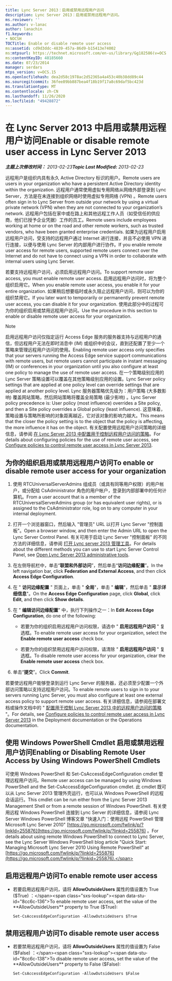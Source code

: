 ```yaml
---
title: Lync Server 2013：启用或禁用远程用户访问
description: Lync Server 2013：启用或禁用远程用户访问。
ms.reviewer: ''
ms.author: v-lanac
author: lanachin
f1.keywords:
- NOCSH
TOCTitle: Enable or disable remote user access
ms:assetid: cd9d3ddc-4839-457a-86d9-b15413e74002
ms:mtpsurl: https://technet.microsoft.com/en-us/library/Gg182586(v=OCS.15)
ms:contentKeyID: 48185660
ms.date: 07/23/2014
manager: serdars
mtps_version: v=OCS.15
ms.openlocfilehash: dea2d58c1978ac2d52365a4a453c40b38dd89c44
ms.sourcegitcommit: 36fee89bb887bea4f18b19f17a8c69daf5bc423d
ms.translationtype: MT
ms.contentlocale: zh-CN
ms.lasthandoff: 11/26/2020
ms.locfileid: "49428872"
---
```

# <a name="enable-or-disable-remote-user-access-in-lync-server-2013"></a><span data-ttu-id="8cc6c-103">在 Lync Server 2013 中启用或禁用远程用户访问</span><span class="sxs-lookup"><span data-stu-id="8cc6c-103">Enable or disable remote user access in Lync Server 2013</span></span>

<div data-xmlns="http://www.w3.org/1999/xhtml">

<div class="topic" data-xmlns="http://www.w3.org/1999/xhtml" data-msxsl="urn:schemas-microsoft-com:xslt" data-cs="https://msdn.microsoft.com/">

<div data-asp="https://msdn2.microsoft.com/asp">



</div>

<div id="mainSection">

<div id="mainBody"><span data-ttu-id="8cc6c-104">

<span> </span></span><span class="sxs-lookup"><span data-stu-id="8cc6c-104">

<span> </span></span></span>

<span data-ttu-id="8cc6c-105">_**主题上次修改时间：** 2013-02-23_</span><span class="sxs-lookup"><span data-stu-id="8cc6c-105">_**Topic Last Modified:** 2013-02-23_</span></span>

<span data-ttu-id="8cc6c-106">远程用户是组织内具有永久 Active Directory 标识的用户。</span><span class="sxs-lookup"><span data-stu-id="8cc6c-106">Remote users are users in your organization who have a persistent Active Directory identity within the organization.</span></span> <span data-ttu-id="8cc6c-107">远程用户通常使用虚拟专用网络从网络外部登录到 Lync Server，方法是在未连接到组织网络时使用虚拟专用网络 (VPN) 。</span><span class="sxs-lookup"><span data-stu-id="8cc6c-107">Remote users often sign in to Lync Server from outside your network by using a virtual private network (VPN) when they are not connected to your organization’s network.</span></span> <span data-ttu-id="8cc6c-108">远程用户包括在家中或在路上和其他远程工作人员（如受信任的供应商，他们已授予企业凭据）工作的员工。</span><span class="sxs-lookup"><span data-stu-id="8cc6c-108">Remote users include employees working at home or on the road and other remote workers, such as trusted vendors, who have been granted enterprise credentials.</span></span> <span data-ttu-id="8cc6c-109">如果为远程用户启用远程用户访问，受支持的远程用户通过 Internet 进行连接，并且不必使用 VPN 进行连接，以便与使用 Lync Server 的内部用户进行协作。</span><span class="sxs-lookup"><span data-stu-id="8cc6c-109">If you enable remote user access for remote users, supported remote users connect over the Internet and do not have to connect using a VPN in order to collaborate with internal users using Lync Server.</span></span>

<span data-ttu-id="8cc6c-110">若要支持远程用户访问，必须启用远程用户访问。</span><span class="sxs-lookup"><span data-stu-id="8cc6c-110">To support remote user access, you must enable remote user access.</span></span> <span data-ttu-id="8cc6c-111">启用远程用户访问时，将为整个组织启用它。</span><span class="sxs-lookup"><span data-stu-id="8cc6c-111">When you enable remote user access, you enable it for your entire organization.</span></span> <span data-ttu-id="8cc6c-112">如果稍后想要临时或永久阻止远程用户访问，则可以为你的组织禁用它。</span><span class="sxs-lookup"><span data-stu-id="8cc6c-112">If you later want to temporarily or permanently prevent remote user access, you can disable it for your organization.</span></span> <span data-ttu-id="8cc6c-113">使用此部分中的过程可为你的组织启用或禁用远程用户访问。</span><span class="sxs-lookup"><span data-stu-id="8cc6c-113">Use the procedure in this section to enable or disable remote user access for your organization.</span></span>

<div>


> [!NOTE]  
> <span data-ttu-id="8cc6c-114">启用远程用户访问仅指定运行 Access Edge 服务的服务器支持与远程用户的通信，但远程用户无法在即时消息中 (IM) 或组织中的会议，直到还配置了至少一个策略来管理远程用户访问的使用。</span><span class="sxs-lookup"><span data-stu-id="8cc6c-114">Enabling remote user access only specifies that your servers running the Access Edge service support communications with remote users, but remote users cannot participate in instant messaging (IM) or conferences in your organization until you also configure at least one policy to manage the use of remote user access.</span></span> <span data-ttu-id="8cc6c-115">在一个策略级别应用的 Lync Server 策略设置可以覆盖在其他策略级别应用的设置。</span><span class="sxs-lookup"><span data-stu-id="8cc6c-115">Lync Server policy settings that are applied at one policy level can override settings that are applied at another policy level.</span></span> <span data-ttu-id="8cc6c-116">Lync 服务器策略优先级为：用户策略 (大多数影响) 覆盖网站策略，然后网站策略将覆盖全局策略 (最少影响) 。</span><span class="sxs-lookup"><span data-stu-id="8cc6c-116">Lync Server policy precedence is: User policy (most influence) overrides a Site policy, and then a Site policy overrides a Global policy (least influence).</span></span> <span data-ttu-id="8cc6c-117">这意味着，策略设置与策略所影响的对象距离越近，它对该对象的影响力越大。</span><span class="sxs-lookup"><span data-stu-id="8cc6c-117">This means that the closer the policy setting is to the object that the policy is affecting, the more influence it has on the object.</span></span> <span data-ttu-id="8cc6c-118">有关配置使用远程用户访问策略的详细信息，请参阅 <A href="lync-server-2013-configure-policies-to-control-remote-user-access.md">在 Lync Server 2013 中配置用于控制远程用户访问的策略</A>。</span><span class="sxs-lookup"><span data-stu-id="8cc6c-118">For details about configuring policies for the use of remote user access, see <A href="lync-server-2013-configure-policies-to-control-remote-user-access.md">Configure policies to control remote user access in Lync Server 2013</A>.</span></span>



</div>

<div>

## <a name="to-enable-or-disable-remote-user-access-for-your-organization"></a><span data-ttu-id="8cc6c-119">为你的组织启用或禁用远程用户访问</span><span class="sxs-lookup"><span data-stu-id="8cc6c-119">To enable or disable remote user access for your organization</span></span>

1.  <span data-ttu-id="8cc6c-120">使用 RTCUniversalServerAdmins 组成员（或具有同等用户权限）的用户帐户，或分配给 CsAdministrator 角色的用户帐户，登录到内部部署中的任何计算机。</span><span class="sxs-lookup"><span data-stu-id="8cc6c-120">From a user account that is a member of the RTCUniversalServerAdmins group (or has equivalent user rights), or is assigned to the CsAdministrator role, log on to any computer in your internal deployment.</span></span>

2.  <span data-ttu-id="8cc6c-121">打开一个浏览器窗口，然后输入 "管理员" URL 以打开 Lync Server "控制面板"。</span><span class="sxs-lookup"><span data-stu-id="8cc6c-121">Open a browser window, and then enter the Admin URL to open the Lync Server Control Panel.</span></span> <span data-ttu-id="8cc6c-122">有关可用于启动 Lync Server "控制面板" 的不同方法的详细信息，请参阅 [打开 Lync server 2013 管理工具](lync-server-2013-open-lync-server-administrative-tools.md)。</span><span class="sxs-lookup"><span data-stu-id="8cc6c-122">For details about the different methods you can use to start Lync Server Control Panel, see [Open Lync Server 2013 administrative tools](lync-server-2013-open-lync-server-administrative-tools.md).</span></span>

3.  <span data-ttu-id="8cc6c-123">在左侧导航栏中，单击“**联盟和外部访问**”，然后单击“**访问边缘配置**”。</span><span class="sxs-lookup"><span data-stu-id="8cc6c-123">In the left navigation bar, click **Federation and External Access**, and then click **Access Edge Configuration**.</span></span>

4.  <span data-ttu-id="8cc6c-124">在 " **访问边缘配置** " 页面上，单击 " **全局**"，单击 " **编辑**"，然后单击 " **显示详细信息**"。</span><span class="sxs-lookup"><span data-stu-id="8cc6c-124">On the **Access Edge Configuration** page, click **Global**, click **Edit**, and then click **Show details**.</span></span>

5.  <span data-ttu-id="8cc6c-125">在 " **编辑访问边缘配置**" 中，执行下列操作之一：</span><span class="sxs-lookup"><span data-stu-id="8cc6c-125">In **Edit Access Edge Configuration**, do one of the following:</span></span>
    
      - <span data-ttu-id="8cc6c-126">若要为你的组织启用远程用户访问权限，请选中 " **启用远程用户访问** " 复选框。</span><span class="sxs-lookup"><span data-stu-id="8cc6c-126">To enable remote user access for your organization, select the **Enable remote user access** check box.</span></span>
    
      - <span data-ttu-id="8cc6c-127">若要为你的组织禁用远程用户访问权限，请清除 " **启用远程用户访问** " 复选框。</span><span class="sxs-lookup"><span data-stu-id="8cc6c-127">To disable remote user access for your organization, clear the **Enable remote user access** check box.</span></span>

6.  <span data-ttu-id="8cc6c-128">单击“**提交**”。</span><span class="sxs-lookup"><span data-stu-id="8cc6c-128">Click **Commit**.</span></span>

<span data-ttu-id="8cc6c-129">若要使远程用户能够登录到运行 Lync Server 的服务器，还必须至少配置一个外部访问策略以支持远程用户访问。</span><span class="sxs-lookup"><span data-stu-id="8cc6c-129">To enable remote users to sign in to your servers running Lync Server, you must also configure at least one external access policy to support remote user access.</span></span> <span data-ttu-id="8cc6c-130">有关详细信息，请参阅在部署文档或操作文档中的 " [配置用于控制 Lync Server 2013 中的远程用户访问的策略](lync-server-2013-configure-policies-to-control-remote-user-access.md) "。</span><span class="sxs-lookup"><span data-stu-id="8cc6c-130">For details, see [Configure policies to control remote user access in Lync Server 2013](lync-server-2013-configure-policies-to-control-remote-user-access.md) in the Deployment documentation or the Operations documentation.</span></span>

</div>

<div>

## <a name="enabling-or-disabling-remote-user-access-by-using-windows-powershell-cmdlets"></a><span data-ttu-id="8cc6c-131">使用 Windows PowerShell Cmdlet 启用或禁用远程用户访问</span><span class="sxs-lookup"><span data-stu-id="8cc6c-131">Enabling or Disabling Remote User Access by Using Windows PowerShell Cmdlets</span></span>

<span data-ttu-id="8cc6c-132">可使用 Windows PowerShell 和 Set-CsAccessEdgeConfiguration cmdlet 管理远程用户访问。</span><span class="sxs-lookup"><span data-stu-id="8cc6c-132">Remote user access can be managed by using Windows PowerShell and the Set-CsAccessEdgeConfiguration cmdlet.</span></span> <span data-ttu-id="8cc6c-133">此 cmdlet 既可以从 Lync Server 2013 管理外壳运行，也可以从 Windows PowerShell 的远程会话运行。</span><span class="sxs-lookup"><span data-stu-id="8cc6c-133">This cmdlet can be run either from the Lync Server 2013 Management Shell or from a remote session of Windows PowerShell.</span></span> <span data-ttu-id="8cc6c-134">有关使用远程 Windows PowerShell 连接到 Lync Server 的详细信息，请参阅 Lync Server Windows PowerShell 博客文章 "快速入门：使用远程 PowerShell 管理 Microsoft Lync Server 2010" [https://go.microsoft.com/fwlink/p/?linkId=255876](https://go.microsoft.com/fwlink/p/?linkid=255876) 。</span><span class="sxs-lookup"><span data-stu-id="8cc6c-134">For details about using remote Windows PowerShell to connect to Lync Server, see the Lync Server Windows PowerShell blog article "Quick Start: Managing Microsoft Lync Server 2010 Using Remote PowerShell" at [https://go.microsoft.com/fwlink/p/?linkId=255876](https://go.microsoft.com/fwlink/p/?linkid=255876).</span></span>

<div>

## <a name="to-enable-remote-user-access"></a><span data-ttu-id="8cc6c-135">启用远程用户访问</span><span class="sxs-lookup"><span data-stu-id="8cc6c-135">To enable remote user access</span></span>

  - <span data-ttu-id="8cc6c-136">若要启用远程用户访问，请将 **AllowOutsideUsers** 属性的值设置为 True ($True) ：</span><span class="sxs-lookup"><span data-stu-id="8cc6c-136">To enable remote user access, set the value of the **AllowOutsideUsers** property to True ($True):</span></span>
    
        Set-CsAccessEdgeConfiguration -AllowOutsideUsers $True

</div>

<div>

## <a name="to-disable-remote-user-access"></a><span data-ttu-id="8cc6c-137">禁用远程用户访问</span><span class="sxs-lookup"><span data-stu-id="8cc6c-137">To disable remote user access</span></span>

  - <span data-ttu-id="8cc6c-138">若要禁用远程用户访问，请将 **AllowOutsideUsers** 属性的值设置为 False ($False) ：</span><span class="sxs-lookup"><span data-stu-id="8cc6c-138">To disable remote user access, set the value of the **AllowOutsideUsers** property to False ($False):</span></span>
    
        Set-CsAccessEdgeConfiguration -AllowOutsideUsers $False

<span data-ttu-id="8cc6c-139"></div>

</div>

</div>

<span> </span>

</div>

</div>

</span><span class="sxs-lookup"><span data-stu-id="8cc6c-139"></div>

</div>

</div>

<span> </span>

</div>

</div>

</span></span></div>

